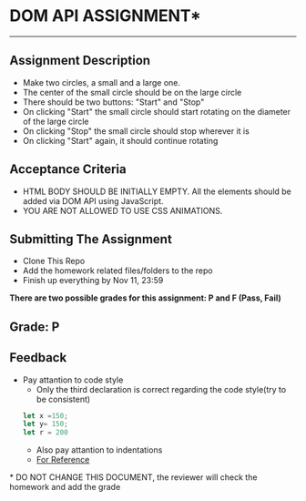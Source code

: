 # DOM API ASSIGNMENT*
---

## Assignment Description
- Make two circles, a small and a large one.
- The center of the small circle should be on the large circle
- There should be two buttons: "Start" and "Stop"
- On clicking "Start" the small circle should start rotating on the diameter of the large circle
- On clicking "Stop" the small circle should stop wherever it is
- On clicking "Start" again, it should continue rotating

## Acceptance Criteria
- HTML BODY SHOULD BE INITIALLY EMPTY. All the elements should be added via DOM API using JavaScript.
- YOU ARE NOT ALLOWED TO USE CSS ANIMATIONS.


## Submitting The Assignment
- Clone This Repo
- Add the homework related files/folders to the repo
- Finish up everything by Nov 11, 23:59

__There are two possible grades for this assignment: P and F (Pass, Fail)__

## Grade: P

## Feedback
- Pay attantion to code style
    - Only the third declaration is correct regarding the code style(try to be consistent)
    ```js
    let x =150;
    let y= 150;
    let r = 200
    ```
    - Also pay attantion to indentations
    - [For Reference](https://github.com/airbnb/javascript)

\* DO NOT CHANGE THIS DOCUMENT, the reviewer will check the homework and add the grade
